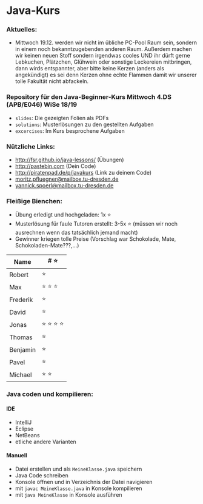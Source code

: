 # Java-Kurs

### Aktuelles: ###
- Mittwoch 19.12. werden wir nicht im übliche PC-Pool Raum sein, sondern in einem noch bekanntzugebenden anderen Raum. 
  Außerdem machen wir keinen neuen Stoff sondern irgendwas cooles UND ihr dürft gerne Lebkuchen, Plätzchen, Glühwein oder sonstige Leckereien mitbringen, dann wirds entspannter, aber bitte keine Kerzen (anders als angekündigt) es sei denn Kerzen ohne echte Flammen damit wir unserer tolle Fakultät nicht abfackeln.


### Repository für den Java-Beginner-Kurs Mittwoch 4.DS (APB/E046) WiSe 18/19
- `slides`: Die gezeigten Folien als PDFs
- `solutions`: Musterlösungen zu den gestellten Aufgaben</br>
- `excercises`: Im Kurs besprochene Aufgaben

### Nützliche Links:
- http://fsr.github.io/java-lessons/ (Übungen)
- http://pastebin.com (Dein Code)
- http://piratenpad.de/p/javakurs (Link zu deinem Code)
- moritz.pfluegner@mailbox.tu-dresden.de
- yannick.spoerl@mailbox.tu-dresden.de

### Fleißige Bienchen:
- Übung erledigt und hochgeladen: 1x :star:
- Musterlösung für faule Tutoren erstellt: 3-5x :star: (müssen wir noch ausrechnen wenn das tatsächlich jemand macht)
- Gewinner kriegen tolle Preise (Vorschlag war Schokolade, Mate, Schokoladen-Mate???,...) 

| Name | # :star: |
|----------|---------|
| Robert | :star: |
| Max | :star: :star: :star: |
| Frederik | :star: |
| David | :star: |
| Jonas | :star: :star: :star: :star:|
| Thomas | :star: |
| Benjamin | :star: |
| Pavel | :star: |
| Michael | :star: :star: |

### Java coden und kompilieren:
#### IDE
- IntelliJ
- Eclipse
- NetBeans
- etliche andere Varianten

#### Manuell
- Datei erstellen und als `MeineKlasse.java`  speichern
- Java Code schreiben
- Konsole öffnen und in Verzeichnis der Datei navigieren
- mit `javac MeineKlasse.java` in Konsole kompilieren
- mit `java MeineKlasse` in Konsole ausführen
